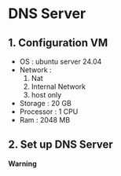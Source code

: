 # DNS Server

## 1. Configuration VM
- OS : ubuntu server 24.04
- Network : 
    1. Nat
    2. Internal Network
    3. host only
- Storage :  20 GB
- Processor : 1 CPU
- Ram : 2048 MB

## 2. Set up DNS Server

**Warning**